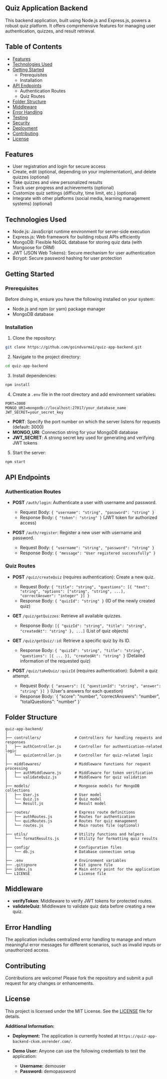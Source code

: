## Quiz Application Backend

This backend application, built using Node.js and Express.js, powers a robust quiz platform. It offers comprehensive features for managing user authentication, quizzes, and result retrieval.

## Table of Contents

  * [Features](#features)
  * [Technologies Used](#technologies-used)
  * [Getting Started](#getting-started)
      * Prerequisites
      * Installation
  * [API Endpoints](#api-endpoints)
      * Authentication Routes
      * Quiz Routes
  * [Folder Structure](https://www.google.com/url?sa=E&source=gmail&q=#folder-structure)
  * [Middleware](#middleware)
  * [Error Handling](#error-handling)
  * [Testing](https://www.google.com/url?sa=E&source=gmail&q=#testing)
  * [Security](https://www.google.com/url?sa=E&source=gmail&q=#security)
  * [Deployment](https://www.google.com/url?sa=E&source=gmail&q=#deployment)
  * [Contributing](#contributing)
  * [License](#license)

## Features

  * User registration and login for secure access
  * Create, edit (optional, depending on your implementation), and delete quizzes (optional)
  * Take quizzes and view personalized results
  * Track user progress and achievements (optional)
  * Customize quiz settings (difficulty, time limit, etc.) (optional)
  * Integrate with other platforms (social media, learning management systems) (optional)

## Technologies Used

  - Node.js: JavaScript runtime environment for server-side execution
  - Express.js: Web framework for building robust APIs efficiently
  - MongoDB: Flexible NoSQL database for storing quiz data (with Mongoose for ORM)
  - JWT (JSON Web Tokens): Secure mechanism for user authentication
  - Bcrypt: Secure password hashing for user protection

## Getting Started

### Prerequisites

Before diving in, ensure you have the following installed on your system:

  - Node.js and npm (or yarn) package manager
  - MongoDB database

### Installation

1.  Clone the repository:

```bash
git clone https://github.com/goindvarma1/quiz-app-backend.git
```

2.  Navigate to the project directory:

```bash
cd quiz-app-backend
```

3.  Install dependencies:

```bash
npm install
```

4.  Create a `.env` file in the root directory and add environment variables:

```env
PORT=3000
MONGO_URI=mongodb://localhost:27017/your_database_name
JWT_SECRET=your_secret_key
```

  - **PORT**: Specify the port number on which the server listens for requests (default: 3000)
  - **MONGO\_URI**: Connection string for your MongoDB database
  - **JWT\_SECRET**: A strong secret key used for generating and verifying JWT tokens

5.  Start the server:

```bash
npm start
```

## API Endpoints

### Authentication Routes

  - **POST** `/auth/login`: Authenticate a user with username and password.

      - Request Body: `{ "username": "string", "password": "string" }`
      - Response Body: `{ "token": "string" }` (JWT token for authorized access)

  - **POST** `/auth/register`: Register a new user with username and password.

      - Request Body: `{ "username": "string", "password": "string" }`
      - Response Body: `{ "message": "User registered successfully" }`

### Quiz Routes

  - **POST** `/quiz/createQuiz` (requires authentication): Create a new quiz.

      - Request Body: `{ "title": "string", "questions": [{ "text": "string", "options": ["string", "string", ...], "correctAnswer": "integer" }] }`
      - Response Body: `{ "quizId": "string" }` (ID of the newly created quiz)

  - **GET** `/quiz/getQuizzes`: Retrieve all available quizzes.

      - Response Body: `[{ "quizId": "string", "title": "string", "createdAt": "string" }, ...]` (List of quiz objects)

  - **GET** `/quiz/getQuiz/:id`: Retrieve a specific quiz by its ID.

      - Response Body: `{ "quizId": "string", "title": "string", "questions": [{ ... }], "createdAt": "string" }` (Detailed information of the requested quiz)

  - **POST** `/quiz/takeQuiz/:quizId` (requires authentication): Submit a quiz attempt.

      - Request Body: `{ "answers": [{ "questionId": "string", "answer": "string" }] }` (User's answers for each question)
      - Response Body: \`{ "score": "number", "correctAnswers": "number", "totalQuestions": "number" }`

## Folder Structure
```
quiz-app-backend/
│
├── controllers/               # Controllers for handling requests and responses
│   ├── authController.js      # Controller for authentication-related logic
│   └── quizController.js      # Controller for quiz-related logic
│
├── middlewares/               # Middleware functions for request processing
│   ├── authMiddleware.js      # Middleware for token verification
│   └── validateQuiz.js        # Middleware for quiz validation
│
├── models/                    # Mongoose models for MongoDB collections
│   ├── User.js                # User model
│   └── Quiz.js                # Quiz model
│   └── Result.js              # Result model
│
├── routes/                    # Express route definitions
│   ├── authRoutes.js          # Routes for authentication
│   └── quizRoutes.js          # Routes for quiz management
│   └── routes.js              # Main routes file (optional)
│
├── utils/                     # Utility functions and helpers
│   └── formatResults.js       # Utility for formatting quiz results
│
├── config/                    # Configuration files
│   └── db.js                  # Database connection setup
│
├── .env                       # Environment variables
├── .gitignore                 # Git ignore file
├── index.js                   # Main entry point for the application
└── LICENSE                    # License file
```

## Middleware

  - **verifyToken**: Middleware to verify JWT tokens for protected routes.
  - **validateQuiz**: Middleware to validate quiz data before creating a new quiz.

## Error Handling

The application includes centralized error handling to manage and return meaningful error messages for different scenarios, such as invalid inputs or unauthorized access.

## Contributing

Contributions are welcome\! Please fork the repository and submit a pull request for any changes or enhancements.

## License

This project is licensed under the MIT License. See the [LICENSE](LICENSE) file for details.

**Additional Information:**

* **Deployment:** The application is currently hosted at `https://quiz-app-backend-ckxm.onrender.com/`.
* **Demo User:** Anyone can use the following credentials to test the application:

    - **Username:** demouser
    - **Password:** demopassword

